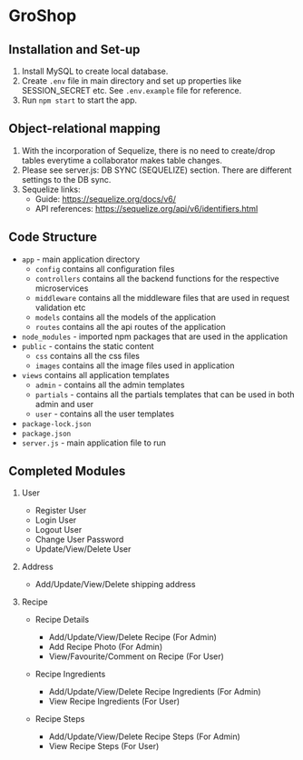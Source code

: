 # GroShop
## Installation and Set-up
1. Install MySQL to create local database. 
2. Create `.env` file in main directory and set up properties like SESSION_SECRET etc. See `.env.example` file for reference.
3. Run `npm start` to start the app.

## Object-relational mapping
1. With the incorporation of Sequelize, there is no need to create/drop tables everytime a collaborator makes table changes. 
2. Please see server.js: DB SYNC (SEQUELIZE) section. There are different settings to the DB sync.
3. Sequelize links: 
    - Guide: https://sequelize.org/docs/v6/
    - API references: https://sequelize.org/api/v6/identifiers.html

## Code Structure
- `app` - main application directory
    - `config` contains all configuration files
    - `controllers` contains all the backend functions for the respective microservices
    - `middleware` contains all the middleware files that are used in request validation etc
    - `models` contains all the models of the application
    - `routes` contains all the api routes of the application
- `node_modules` - imported npm packages that are used in the application
- `public` - contains the static content
    - `css` contains all the css files
    - `images` contains all the image files used in application
- `views` contains all application templates
    - `admin` - contains all the admin templates
    - `partials` - contains all the partials templates that can be used in both admin and user
    - `user` - contains all the user templates
- `package-lock.json`
- `package.json`
- `server.js` - main application file to run

## Completed Modules
1. User
    - Register User
    - Login User
    - Logout User
    - Change User Password
    - Update/View/Delete User

2. Address
    - Add/Update/View/Delete shipping address

3. Recipe 
    - Recipe Details
        - Add/Update/View/Delete Recipe (For Admin)
        - Add Recipe Photo (For Admin)
        - View/Favourite/Comment on Recipe (For User)
        
    - Recipe Ingredients
        - Add/Update/View/Delete Recipe Ingredients (For Admin)
        - View Recipe Ingredients (For User)
    
    - Recipe Steps
        - Add/Update/View/Delete Recipe Steps (For Admin)
        - View Recipe Steps (For User)
    





